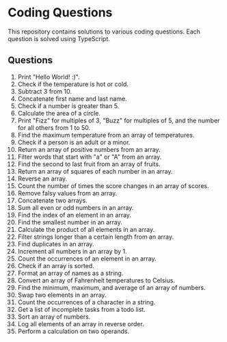 # Coding Questions

This repository contains solutions to various coding questions. Each question is solved using TypeScript.

## Questions

1. Print "Hello World! :)".
2. Check if the temperature is hot or cold.
3. Subtract 3 from 10.
4. Concatenate first name and last name.
5. Check if a number is greater than 5.
6. Calculate the area of a circle.
7. Print "Fizz" for multiples of 3, "Buzz" for multiples of 5, and the number for all others from 1 to 50.
8. Find the maximum temperature from an array of temperatures.
9. Check if a person is an adult or a minor.
10. Return an array of positive numbers from an array.
11. Filter words that start with "a" or "A" from an array.
12. Find the second to last fruit from an array of fruits.
13. Return an array of squares of each number in an array.
14. Reverse an array.
15. Count the number of times the score changes in an array of scores.
16. Remove falsy values from an array.
17. Concatenate two arrays.
18. Sum all even or odd numbers in an array.
19. Find the index of an element in an array.
20. Find the smallest number in an array.
21. Calculate the product of all elements in an array.
22. Filter strings longer than a certain length from an array.
23. Find duplicates in an array.
24. Increment all numbers in an array by 1.
25. Count the occurrences of an element in an array.
26. Check if an array is sorted.
27. Format an array of names as a string.
28. Convert an array of Fahrenheit temperatures to Celsius.
29. Find the minimum, maximum, and average of an array of numbers.
30. Swap two elements in an array.
31. Count the occurrences of a character in a string.
32. Get a list of incomplete tasks from a todo list.
33. Sort an array of numbers.
34. Log all elements of an array in reverse order.
35. Perform a calculation on two operands.
